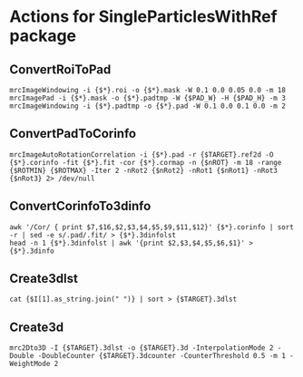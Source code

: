 # Actions for SingleParticlesWithRef package

## ConvertRoiToPad

```
mrcImageWindowing -i {$*}.roi -o {$*}.mask -W 0.1 0.0 0.05 0.0 -m 18
mrcImagePad -i {$*}.mask -o {$*}.padtmp -W {$PAD_W} -H {$PAD_H} -m 3
mrcImageWindowing -i {$*}.padtmp -o {$*}.pad -W 0.1 0.0 0.1 0.0 -m 2
```

## ConvertPadToCorinfo

```
mrcImageAutoRotationCorrelation -i {$*}.pad -r {$TARGET}.ref2d -O {$*}.corinfo -fit {$*}.fit -cor {$*}.cormap -n {$nROT} -m 18 -range {$ROTMIN} {$ROTMAX} -Iter 2 -nRot2 {$nRot2} -nRot1 {$nRot1} -nRot3 {$nRot3} 2> /dev/null
```

## ConvertCorinfoTo3dinfo

```
awk '/Cor/ { print $7,$16,$2,$3,$4,$5,$9,$11,$12}' {$*}.corinfo | sort -r | sed -e s/.pad/.fit/ > {$*}.3dinfolst
head -n 1 {$*}.3dinfolst | awk '{print $2,$3,$4,$5,$6,$1}' > {$*}.3dinfo
```

## Create3dlst

```
cat {$I[1].as_string.join(" ")} | sort > {$TARGET}.3dlst
```

## Create3d

```
mrc2Dto3D -I {$TARGET}.3dlst -o {$TARGET}.3d -InterpolationMode 2 -Double -DoubleCounter {$TARGET}.3dcounter -CounterThreshold 0.5 -m 1 -WeightMode 2
```
